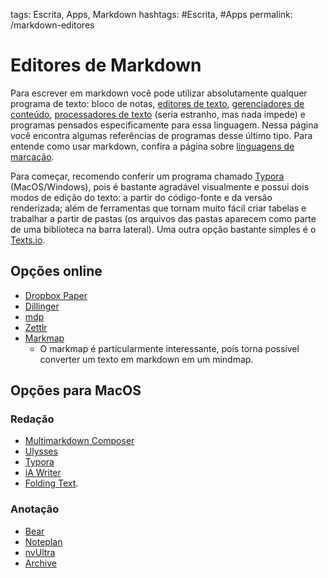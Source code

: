 tags: Escrita, Apps, Markdown
hashtags: #Escrita, #Apps
permalink: /markdown-editores

# Editores de Markdown

Para escrever em markdown você pode utilizar absolutamente qualquer programa de texto: bloco de notas, [editores de texto](editores-de-texto), [gerenciadores de conteúdo](wikis), [processadores de texto](processadores-de-texto) (seria estranho, mas nada impede) e programas pensados especificamente para essa linguagem. Nessa página você encontra algumas referências de programas desse último tipo. Para entende como usar markdown, confira a página sobre [linguagens de marcação](https://gdct.blot.im/markup-languages#markdown).

Para começar, recomendo conferir um programa chamado [Typora](https://typora.io/) (MacOS/Windows), pois é bastante agradável visualmente e possui dois modos de edição do texto: a partir do código-fonte e da versão renderizada; além de ferramentas que tornam muito fácil criar tabelas e trabalhar a partir de pastas (os arquivos das pastas aparecem como parte de uma biblioteca na barra lateral). Uma outra opção bastante simples é o [Texts.io](http://texts.io/).
  

## Opções online

- [Dropbox Paper](https://paper.dropbox.com/)  
- [Dillinger](https://dillinger.io)  
- [mdp](http://mdp.tylingsoft.com)  
- [Zettlr](https://www.zettlr.com) 
- [Markmap](https://markmap.js.org)
	- O markmap é particularmente interessante, pois torna possível converter um texto em markdown em um mindmap.

## Opções para MacOS
 
### Redação  

- [Multimarkdown Composer](https://multimarkdown.com)  
- [Ulysses](https://ulysses.app/)  
- [Typora](https://typora.io/)  
- [iA Writer](https://ia.net/writer)  
- [Folding Text](http://www.foldingtext.com/).  
  
### Anotação  

- [Bear](https://bear.app/)  
- [Noteplan](https://noteplan.co)  
- [nvUltra](https://nvultra.com)
- [Archive](https://zettelkasten.de/the-archive/)
  
